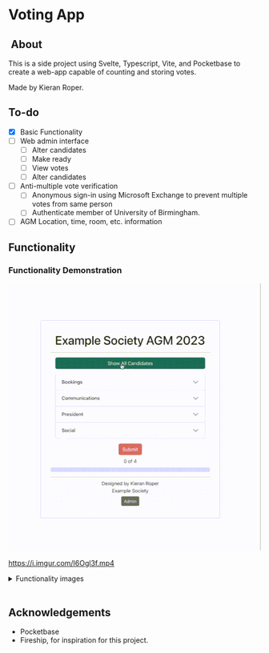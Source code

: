 # Voting App

##  About

This is a side project using Svelte, Typescript, Vite, and Pocketbase to create a web-app capable of counting and storing votes.

Made by Kieran Roper.

## To-do

- [x] Basic Functionality
- [ ] Web admin interface
  - [ ] Alter candidates
  - [ ] Make ready
  - [ ] View votes
  - [ ] Alter candidates
- [ ] Anti-multiple vote verification
  - [ ] Anonymous sign-in using Microsoft Exchange to prevent multiple votes from same person
  - [ ] Authenticate member of University of Birmingham.
- [ ] AGM Location, time, room, etc. information

## Functionality

### Functionality Demonstration

![image Functionality demonstration](./docs-imgs/functionality-small.gif)

https://i.imgur.com/I6Ogl3f.mp4

<details> <summary> Functionality images </summary>

![image Voting not ready](./docs-imgs/voting-not-ready.png)
![image Settings](./docs-imgs/settings.png)
![image Voting ready](./docs-imgs/voting-ready.png)
![image Role settings](./docs-imgs/dynamic-role.png)
![image Voting reflects roles dynamically](./docs-imgs/role-dynamic.png)
![image Voting validation](./docs-imgs/voting-validation.png)
![image ](./)
![image Voting complete](./docs-imgs/voting-complete.png)
![image Voting stored in database](./docs-imgs/voting-record.png)
</details><br>

## Acknowledgements

- Pocketbase
- Fireship, for inspiration for this project.
  